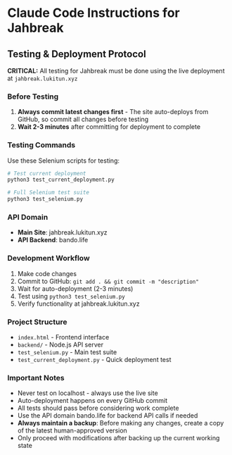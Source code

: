 # Claude Code Instructions for Jahbreak

## Testing & Deployment Protocol

**CRITICAL:** All testing for Jahbreak must be done using the live deployment at `jahbreak.lukitun.xyz`

### Before Testing
1. **Always commit latest changes first** - The site auto-deploys from GitHub, so commit all changes before testing
2. **Wait 2-3 minutes** after committing for deployment to complete

### Testing Commands
Use these Selenium scripts for testing:
```bash
# Test current deployment
python3 test_current_deployment.py

# Full Selenium test suite
python3 test_selenium.py
```

### API Domain
- **Main Site**: jahbreak.lukitun.xyz
- **API Backend**: bando.life

### Development Workflow
1. Make code changes
2. Commit to GitHub: `git add . && git commit -m "description"`
3. Wait for auto-deployment (2-3 minutes)
4. Test using `python3 test_selenium.py`
5. Verify functionality at jahbreak.lukitun.xyz

### Project Structure
- `index.html` - Frontend interface
- `backend/` - Node.js API server
- `test_selenium.py` - Main test suite
- `test_current_deployment.py` - Quick deployment test

### Important Notes
- Never test on localhost - always use the live site
- Auto-deployment happens on every GitHub commit
- All tests should pass before considering work complete
- Use the API domain bando.life for backend API calls if needed
- **Always maintain a backup**: Before making any changes, create a copy of the latest human-approved version
- Only proceed with modifications after backing up the current working state